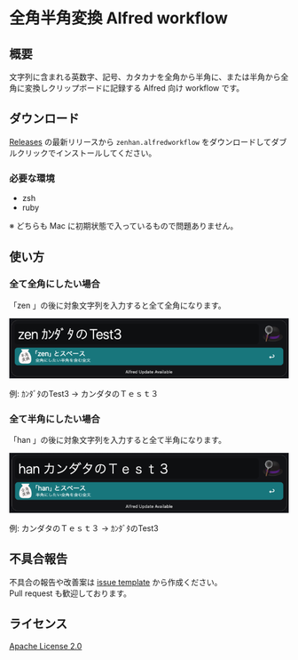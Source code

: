 # 全角半角変換 Alfred workflow

## 概要

文字列に含まれる英数字、記号、カタカナを全角から半角に、または半角から全角に変換しクリップボードに記録する Alfred 向け workflow です。

## ダウンロード

[Releases](https://github.com/bvlion/zen-han-alfred-workflow/releases) の最新リリースから `zenhan.alfredworkflow` をダウンロードしてダブルクリックでインストールしてください。

### 必要な環境

- zsh
- ruby

※ どちらも Mac に初期状態で入っているもので問題ありません。

## 使い方

### 全て全角にしたい場合

「zen 」の後に対象文字列を入力すると全て全角になります。

![zen の機能サンプル](img/zen_image.png)

例: ｶﾝﾀﾞﾀのTest3 -> カンダタのＴｅｓｔ３

### 全て半角にしたい場合

「han 」の後に対象文字列を入力すると全て半角になります。

![han の機能サンプル](img/han_image.png)

例: カンダタのＴｅｓｔ３ -> ｶﾝﾀﾞﾀのTest3

## 不具合報告

不具合の報告や改善案は [issue template](https://github.com/bvlion/zen-han-alfred-workflow/issues) から作成ください。  
Pull request も歓迎しております。

## ライセンス

[Apache License 2.0](https://licenses.opensource.jp/Apache-2.0/Apache-2.0.html)
